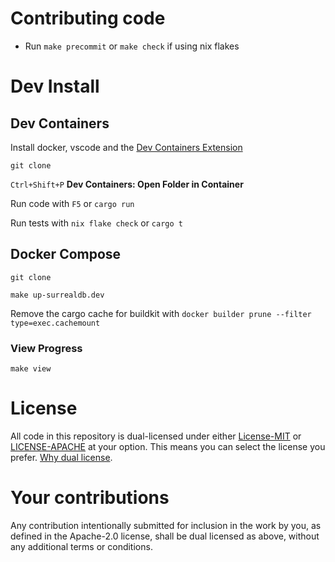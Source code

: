 # Contributing code
- Run `make precommit` or `make check` if using nix flakes

# Dev Install
## Dev Containers
Install docker, vscode and the [Dev Containers Extension](https://marketplace.visualstudio.com/items?itemName=ms-vscode-remote.remote-containers)

`git clone`

`Ctrl+Shift+P` **Dev Containers: Open Folder in Container**

Run code with `F5` or `cargo run`  

Run tests with `nix flake check` or `cargo t`

## Docker Compose
`git clone`

`make up-surrealdb.dev`

Remove the cargo cache for buildkit with `docker builder prune --filter type=exec.cachemount`

### View Progress
`make view`

# License
All code in this repository is dual-licensed under either [License-MIT](./LICENSE-MIT) or [LICENSE-APACHE](./LICENSE-Apache) at your option. This means you can select the license you prefer. [Why dual license](https://github.com/bevyengine/bevy/issues/2373).

# Your contributions
Any contribution intentionally submitted for inclusion in the work by you, as defined in the Apache-2.0 license, shall be dual licensed as above, without any additional terms or conditions.
